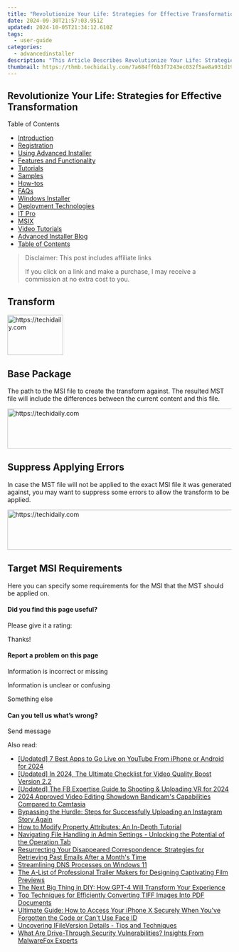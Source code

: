 ```yaml
---
title: "Revolutionize Your Life: Strategies for Effective Transformation"
date: 2024-09-30T21:57:03.951Z
updated: 2024-10-05T21:34:12.610Z
tags:
  - user-guide
categories:
  - advancedinstaller
description: "This Article Describes Revolutionize Your Life: Strategies for Effective Transformation"
thumbnail: https://thmb.techidaily.com/7a684ff6b3f7243ec032f5ae8a931d190264bae1e112796613965ade353d6f1f.png
---
```


## Revolutionize Your Life: Strategies for Effective Transformation

Table of Contents

* [Introduction](https://tools.techidaily.com/advancedinstaller/products/)
* [Registration](https://tools.techidaily.com/advancedinstaller/products/)
* [Using Advanced Installer](https://tools.techidaily.com/advancedinstaller/products/)
* [Features and Functionality](https://tools.techidaily.com/advancedinstaller/products/)
* [Tutorials](https://tools.techidaily.com/advancedinstaller/products/)
* [Samples](https://tools.techidaily.com/advancedinstaller/products/)
* [How-tos](https://tools.techidaily.com/advancedinstaller/products/)
* [FAQs](https://tools.techidaily.com/advancedinstaller/products/)
* [Windows Installer](https://tools.techidaily.com/advancedinstaller/products/)
* [Deployment Technologies](https://tools.techidaily.com/advancedinstaller/products/)
* [IT Pro](https://tools.techidaily.com/advancedinstaller/products/)
* [MSIX](https://tools.techidaily.com/advancedinstaller/products/)
* [Video Tutorials](https://tools.techidaily.com/advancedinstaller/products/)
* [Advanced Installer Blog](https://tools.techidaily.com/advancedinstaller/products/)
* [Table of Contents](https://tools.techidaily.com/advancedinstaller/products/)

>  Disclaimer: This post includes affiliate links
>
>  If you click on a link and make a purchase, I may receive a commission at no extra cost to you.
>

## Transform

<!-- affiliate ads begin -->
<a href="https://aligracehair.sjv.io/c/5597632/2135365/19272" target="_top" id="2135365">
  <img src="//a.impactradius-go.com/display-ad/19272-2135365" border="0" alt="https://techidaily.com" width="125" height="90"/>
</a>
<img height="0" width="0" src="https://aligracehair.sjv.io/i/5597632/2135365/19272" style="position:absolute;visibility:hidden;" border="0" />
<!-- affiliate ads end -->

## Base Package

The path to the MSI file to create the transform against. The resulted MST file will include the differences between the current content and this file.

<!-- affiliate ads begin -->
<a href="https://aligracehair.sjv.io/c/5597632/1915870/19272" target="_top" id="1915870">
  <img src="//a.impactradius-go.com/display-ad/19272-1915870" border="0" alt="https://techidaily.com" width="728" height="90"/>
</a>
<img height="0" width="0" src="https://aligracehair.sjv.io/i/5597632/1915870/19272" style="position:absolute;visibility:hidden;" border="0" />
<!-- affiliate ads end -->

## Suppress Applying Errors

In case the MST file will not be applied to the exact MSI file it was generated against, you may want to suppress some errors to allow the transform to be applied.

<!-- affiliate ads begin -->
<a href="https://unicoeye.pxf.io/c/5597632/2134221/18498" target="_top" id="2134221">
  <img src="//a.impactradius-go.com/display-ad/18498-2134221" border="0" alt="https://techidaily.com" width="728" height="90"/>
</a>
<img height="0" width="0" src="https://unicoeye.pxf.io/i/5597632/2134221/18498" style="position:absolute;visibility:hidden;" border="0" />
<!-- affiliate ads end -->

## Target MSI Requirements

Here you can specify some requirements for the MSI that the MST should be applied on.

#### Did you find this page useful?

Please give it a rating:

 Thanks!

#### Report a problem on this page

Information is incorrect or missing

Information is unclear or confusing

Something else

#### Can you tell us what’s wrong?

Send message

<ins class="adsbygoogle"
     style="display:block"
     data-ad-format="autorelaxed"
     data-ad-client="ca-pub-7571918770474297"
     data-ad-slot="1223367746"></ins>

<ins class="adsbygoogle"
     style="display:block"
     data-ad-client="ca-pub-7571918770474297"
     data-ad-slot="8358498916"
     data-ad-format="auto"
     data-full-width-responsive="true"></ins>

<span class="atpl-alsoreadstyle">Also read:</span>
<div><ul>
<li><a href="https://facebook-record-videos.techidaily.com/updated-7-best-apps-to-go-live-on-youtube-from-iphone-or-android-for-2024/"><u>[Updated] 7 Best Apps to Go Live on YouTube From iPhone or Android for 2024</u></a></li>
<li><a href="https://article-files.techidaily.com/updated-in-2024-the-ultimate-checklist-for-video-quality-boost-version-22/"><u>[Updated] In 2024, The Ultimate Checklist for Video Quality Boost Version 2.2</u></a></li>
<li><a href="https://facebook-videos.techidaily.com/updated-the-fb-expertise-guide-to-shooting-and-uploading-vr-for-2024/"><u>[Updated] The FB Expertise Guide to Shooting & Uploading VR for 2024</u></a></li>
<li><a href="https://screen-video-capture.techidaily.com/2024-approved-video-editing-showdown-bandicams-capabilities-compared-to-camtasia/"><u>2024 Approved Video Editing Showdown Bandicam's Capabilities Compared to Camtasia</u></a></li>
<li><a href="https://tech-renaissance.techidaily.com/bypassing-the-hurdle-steps-for-successfully-uploading-an-instagram-story-again/"><u>Bypassing the Hurdle: Steps for Successfully Uploading an Instagram Story Again</u></a></li>
<li><a href="https://fox-metric.techidaily.com/how-to-modify-property-attributes-an-in-depth-tutorial/"><u>How to Modify Property Attributes: An In-Depth Tutorial</u></a></li>
<li><a href="https://fox-metric.techidaily.com/navigating-file-handling-in-admin-settings-unlocking-the-potential-of-the-operation-tab/"><u>Navigating File Handling in Admin Settings - Unlocking the Potential of the Operation Tab</u></a></li>
<li><a href="https://fox-metric.techidaily.com/resurrecting-your-disappeared-correspondence-strategies-for-retrieving-past-emails-after-a-months-time/"><u>Resurrecting Your Disappeared Correspondence: Strategies for Retrieving Past Emails After a Month's Time</u></a></li>
<li><a href="https://win11.techidaily.com/streamlining-dns-processes-on-windows-11/"><u>Streamlining DNS Processes on Windows 11</u></a></li>
<li><a href="https://media-tips.techidaily.com/the-a-list-of-professional-trailer-makers-for-designing-captivating-film-previews/"><u>The A-List of Professional Trailer Makers for Designing Captivating Film Previews</u></a></li>
<li><a href="https://tech-haven.techidaily.com/the-next-big-thing-in-diy-how-gpt-4-will-transform-your-experience/"><u>The Next Big Thing in DIY: How GPT-4 Will Transform Your Experience</u></a></li>
<li><a href="https://fox-metric.techidaily.com/top-techniques-for-efficiently-converting-tiff-images-into-pdf-documents/"><u>Top Techniques for Efficiently Converting TIFF Images Into PDF Documents</u></a></li>
<li><a href="https://fox-metric.techidaily.com/ultimate-guide-how-to-access-your-iphone-x-securely-when-youve-forgotten-the-code-or-cant-use-face-id/"><u>Ultimate Guide: How to Access Your iPhone X Securely When You've Forgotten the Code or Can't Use Face ID</u></a></li>
<li><a href="https://fox-metric.techidaily.com/uncovering-ifileversion-details-tips-and-techniques/"><u>Uncovering IFileVersion Details - Tips and Techniques</u></a></li>
<li><a href="https://fox-metric.techidaily.com/what-are-drive-through-security-vulnerabilities-insights-from-malwarefox-experts/"><u>What Are Drive-Through Security Vulnerabilities? Insights From MalwareFox Experts</u></a></li>
</ul></div>


